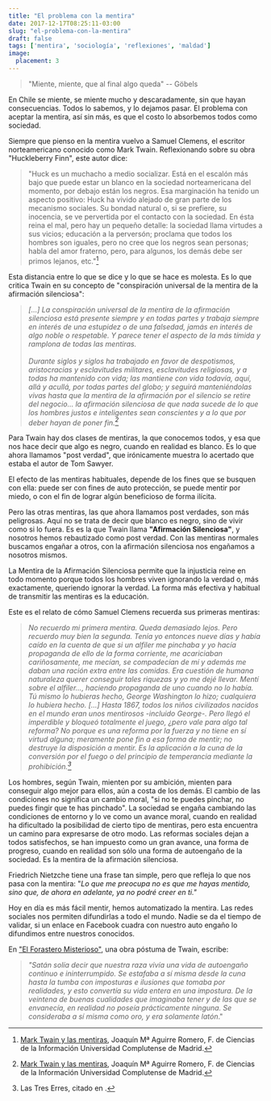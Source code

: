```yaml
---
title: "El problema con la mentira"
date: 2017-12-17T08:25:11-03:00
slug: "el-problema-con-la-mentira"
draft: false
tags: ['mentira', 'sociología', 'reflexiones', 'maldad']
image:
  placement: 3
---
```


> "Miente, miente, que al final algo queda" -- Göbels

En Chile se miente, se miente mucho y descaradamente, sin que hayan
consecuencias. Todos lo sabemos, y lo dejamos pasar. El problema con
aceptar la mentira, así sin más, es que el costo lo absorbemos todos
como sociedad. 

Siempre que pienso en la mentira vuelvo a Samuel Clemens, el escritor
norteamericano conocido como Mark Twain. Reflexionando sobre su obra
"Huckleberry Finn", este autor dice:

> "Huck es un muchacho a medio socializar. Está en el escalón más bajo
> que puede estar un blanco en la sociedad norteamericana del momento,
> por debajo están los negros. Esa marginación ha tenido un aspecto
> positivo: Huck ha vivido alejado de gran parte de los mecanismo
> sociales. Su bondad natural o, si se prefiere, su inocencia, se ve
> pervertida por el contacto con la sociedad. En
> ésta reina el mal, pero hay un
> pequeño detalle: la sociedad llama virtudes a sus vicios; educación a
> la perversón; proclama que todos los hombres son iguales, pero no cree
> que los negros sean personas; habla del amor fraterno, pero, para
> algunos, los demás debe ser primos lejanos,
> etc."[^1]

Esta distancia entre lo que se dice y lo que se hace es molesta. Es lo
que critica Twain en su concepto de "conspiración universal de la
mentira de la afirmación
silenciosa":

> *\[\...\] La conspiración universal de la mentira de la afirmación
> silenciosa está presente siempre y en todas partes y trabaja siempre
> en interés de una estupidez o de una falsedad, jamás en interés de
> algo noble o respetable. Y parece tener el aspecto de la más tímida y
> ramplona de todas las mentiras.\
> \
> Durante siglos y siglos ha trabajado en favor de despotismos,
> aristocracias y esclavitudes militares, esclavitudes religiosas, y a
> todas ha mantenido con vida; las mantiene con vida todavía, aquí, allá
> y acullá, por todas partes del globo; y seguirá manteniéndolas vivas
> hasta que la mentira de la afirmación por el silencio se retire del
> negocio\... la afirmación silenciosa de que nada sucede de lo que los
> hombres justos e inteligentes sean conscientes y a lo que por deber
> hayan de poner fin.[^1]*

Para Twain hay dos clases de mentiras, la que conocemos todos, y esa que
nos hace decir que algo es negro, cuando en realidad es blanco. Es lo
que ahora llamamos "post verdad", que irónicamente muestra lo acertado
que estaba el autor de Tom Sawyer.

El efecto de las mentiras habituales, depende de los fines que se
busquen con ella: puede ser con fines de auto protección, se puede
mentir por miedo, o con el fin de lograr algún beneficioso de forma
ilícita.

Pero las otras mentiras, las que ahora llamamos post verdades, son más
peligrosas. Aquí no se trata de decir que blanco es negro, sino de vivir
como si lo fuera. Es es la que Twain llama **"Afirmación
Silenciosa"**, y nosotros hemos rebautizado como post verdad. Con las
mentiras normales buscamos engañar a otros, con la afirmación silenciosa
nos engañamos a nosotros mismos.

La Mentira de la Afirmación Silenciosa permite que la injusticia reine
en todo momento porque todos los hombres viven ignorando la verdad o,
más exactamente, queriendo ignorar la verdad. La forma más efectiva y
habitual de transmitir las mentiras es la educación.

Este es el relato de cómo Samuel Clemens recuerda sus primeras mentiras:

> *No recuerdo mi primera mentira. Queda demasiado lejos. Pero recuerdo
> muy bien la segunda. Tenía yo entonces nueve días y había caído en la
> cuenta de que si un alfiler me pinchaba y yo hacía propaganda de ello
> de la forma corriente, me acariciaban cariñosamente, me mecían, se
> compadecían de mí y además me daban una ración extra entre las
> comidas. Era cuestión de humana naturaleza querer conseguir tales
> riquezas y yo me dejé llevar. Mentí sobre el alfiler\..., haciendo
> propaganda de uno cuando no lo había. Tú mismo lo hubieras hecho,
> George Washington lo hizo; cualquiera lo hubiera hecho. \[\...\] Hasta
> 1867, todos los niños civilizados nacidos en el mundo eran unos
> mentirosos -incluido George-. Pero llegó el imperdible y bloqueó
> totalmente el juego, ¿pero vale para algo tal reforma? No porque es
> una reforma por la fuerza y no tiene en sí virtud alguna; meramente
> pone fin a esa forma de mentir; no destruye la disposición a mentir.
> Es la aplicación a la cuna de la conversión por el fuego o del
> principio de temperancia mediante la prohibición.[^2]*

Los hombres, según Twain, mienten por su ambición, mienten para
conseguir algo mejor para ellos, aún a costa de los demás. El cambio de
las condiciones no significa un cambio moral, "si no te puedes pinchar,
no puedes fingir que te has pinchado". La sociedad se engaña cambiando
las condiciones de entorno y lo ve como un avance moral, cuando en
realidad ha dificultado la posibilidad de cierto tipo de mentiras, pero
esta encuentra un camino para expresarse de otro modo. Las reformas
sociales dejan a todos satisfechos, se han impuesto como un gran avance,
una forma de progreso, cuando en realidad son sólo una forma de
autoengaño de la sociedad. Es la mentira de la afirmación silenciosa.

Friedrich Nietzche tiene una frase tan simple, pero que refleja lo que
nos pasa con la mentira: "*Lo que me preocupa no es que me hayas
mentido, sino que, de ahora en adelante, ya no podré creer en ti."*

Hoy en día es más fácil mentir, hemos automatizado la mentira. Las redes
sociales nos permiten difundirlas a todo el mundo. Nadie se da el tiempo
de validar, si un enlace en Facebook cuadra con nuestro auto engaño lo
difundimos entre nuestros conocidos.

En ["El Forastero Misterioso"](http://www.biblioteca.org.ar/libros/154143.pdf), una obra
póstuma de Twain, escribe:

> *"Satán solía decir que nuestra raza vivía una vida de autoengaño
> continuo e ininterrumpido. Se estafaba a sí misma desde la cuna hasta
> la tumba con imposturas e ilusiones que tomaba por realidades, y esto
> convertía su vida entera en una impostura. De la veintena de buenas
> cualidades que imaginaba tener y de las que se envanecía, en realidad
> no poseía prácticamente ninguna. Se consideraba a sí misma como oro, y
> era solamente latón*."


[^1]: [Mark Twain y las mentiras](http://www.ucm.es/info/especulo/numero1/twain.htm),
Joaquín Mª Aguirre Romero, F. de Ciencias de la Información Universidad
Complutense de Madrid.

[^2]: Las Tres Erres, citado en [^1].

